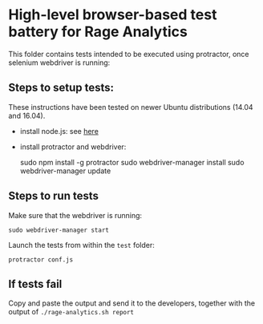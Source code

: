 # High-level browser-based test battery for Rage Analytics

This folder contains tests intended to be executed using protractor, once selenium webdriver is running:

## Steps to setup tests:

These instructions have been tested on newer Ubuntu distributions (14.04 and 16.04).

- install node.js: see [here](https://nodejs.org/en/download/package-manager/#debian-and-ubuntu-based-linux-distributions)
- install protractor and webdriver:

    sudo npm install -g protractor
    sudo webdriver-manager install
    sudo webdriver-manager update

## Steps to run tests

Make sure that the webdriver is running:

    sudo webdriver-manager start

Launch the tests from within the `test` folder:

    protractor conf.js 
    
## If tests fail

Copy and paste the output and send it to the developers, together with the output of `./rage-analytics.sh report`